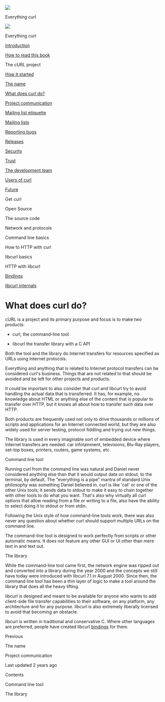 <a href="../index.html" class="link-a079aa82--primary-53a25e66--logoLink-10d08504"></a>

<img src="https://gblobscdn.gitbook.com/orgs%2F-LxuH0qSm4xO9nWfEBlB%2Favatar.png?alt=media" class="image-67b14f24--avatar-1c1d03ec" />

<span class="text-4505230f--UIH400-4e41e82a--textContentFamily-49a318e1--spaceNameText-677c2969">Everything curl</span>

<a href="../index.html" class="link-a079aa82--primary-53a25e66--logoLink-10d08504"></a>

<img src="https://gblobscdn.gitbook.com/orgs%2F-LxuH0qSm4xO9nWfEBlB%2Favatar.png?alt=media" class="image-67b14f24--avatar-1c1d03ec" />

<span class="text-4505230f--UIH400-4e41e82a--textContentFamily-49a318e1--spaceNameText-677c2969">Everything curl</span>

<a href="../index.html" class="navButton-94f2579c--navButtonClickable-161b88ca"><span class="text-4505230f--UIH300-2063425d--textContentFamily-49a318e1--navButtonLabel-14a4968f">Introduction</span></a>

<a href="../how-to-read.html" class="navButton-94f2579c--navButtonClickable-161b88ca"><span class="text-4505230f--UIH300-2063425d--textContentFamily-49a318e1--navButtonLabel-14a4968f">How to read this book</span></a>

<span class="text-4505230f--UIH300-2063425d--textContentFamily-49a318e1--navButtonLabel-14a4968f">The cURL project</span>

<a href="started.html" class="navButton-94f2579c--pageItemWithChildrenNested-2c5d8183--navButtonClickable-161b88ca"><span class="text-4505230f--UIH300-2063425d--textContentFamily-49a318e1--navButtonLabel-14a4968f">How it started</span></a>

<a href="name.html" class="navButton-94f2579c--pageItemWithChildrenNested-2c5d8183--navButtonClickable-161b88ca"><span class="text-4505230f--UIH300-2063425d--textContentFamily-49a318e1--navButtonLabel-14a4968f">The name</span></a>

<a href="does.html" class="navButton-94f2579c--pageItemWithChildrenNested-2c5d8183--navButtonClickable-161b88ca--navButtonOpened-6a88552e"><span class="text-4505230f--UIH300-2063425d--textContentFamily-49a318e1--navButtonLabel-14a4968f">What does curl do?</span></a>

<a href="comm.html" class="navButton-94f2579c--pageItemWithChildrenNested-2c5d8183--navButtonClickable-161b88ca"><span class="text-4505230f--UIH300-2063425d--textContentFamily-49a318e1--navButtonLabel-14a4968f">Project communication</span></a>

<a href="etiquette.html" class="navButton-94f2579c--pageItemWithChildrenNested-2c5d8183--navButtonClickable-161b88ca"><span class="text-4505230f--UIH300-2063425d--textContentFamily-49a318e1--navButtonLabel-14a4968f">Mailing list etiquette</span></a>

<a href="maillists.html" class="navButton-94f2579c--pageItemWithChildrenNested-2c5d8183--navButtonClickable-161b88ca"><span class="text-4505230f--UIH300-2063425d--textContentFamily-49a318e1--navButtonLabel-14a4968f">Mailing lists</span></a>

<a href="bugs.html" class="navButton-94f2579c--pageItemWithChildrenNested-2c5d8183--navButtonClickable-161b88ca"><span class="text-4505230f--UIH300-2063425d--textContentFamily-49a318e1--navButtonLabel-14a4968f">Reporting bugs</span></a>

<a href="releases.html" class="navButton-94f2579c--pageItemWithChildrenNested-2c5d8183--navButtonClickable-161b88ca"><span class="text-4505230f--UIH300-2063425d--textContentFamily-49a318e1--navButtonLabel-14a4968f">Releases</span></a>

<a href="security.html" class="navButton-94f2579c--pageItemWithChildrenNested-2c5d8183--navButtonClickable-161b88ca"><span class="text-4505230f--UIH300-2063425d--textContentFamily-49a318e1--navButtonLabel-14a4968f">Security</span></a>

<a href="trust.html" class="navButton-94f2579c--pageItemWithChildrenNested-2c5d8183--navButtonClickable-161b88ca"><span class="text-4505230f--UIH300-2063425d--textContentFamily-49a318e1--navButtonLabel-14a4968f">Trust</span></a>

<a href="devteam.html" class="navButton-94f2579c--pageItemWithChildrenNested-2c5d8183--navButtonClickable-161b88ca"><span class="text-4505230f--UIH300-2063425d--textContentFamily-49a318e1--navButtonLabel-14a4968f">The development team</span></a>

<a href="users.html" class="navButton-94f2579c--pageItemWithChildrenNested-2c5d8183--navButtonClickable-161b88ca"><span class="text-4505230f--UIH300-2063425d--textContentFamily-49a318e1--navButtonLabel-14a4968f">Users of curl</span></a>

<a href="future.html" class="navButton-94f2579c--pageItemWithChildrenNested-2c5d8183--navButtonClickable-161b88ca"><span class="text-4505230f--UIH300-2063425d--textContentFamily-49a318e1--navButtonLabel-14a4968f">Future</span></a>

<span class="text-4505230f--UIH300-2063425d--textContentFamily-49a318e1--navButtonLabel-14a4968f">Get curl</span>

<span class="text-4505230f--UIH300-2063425d--textContentFamily-49a318e1--navButtonLabel-14a4968f">Open Source</span>

<span class="text-4505230f--UIH300-2063425d--textContentFamily-49a318e1--navButtonLabel-14a4968f">The source code</span>

<span class="text-4505230f--UIH300-2063425d--textContentFamily-49a318e1--navButtonLabel-14a4968f">Network and protocols</span>

<span class="text-4505230f--UIH300-2063425d--textContentFamily-49a318e1--navButtonLabel-14a4968f">Command line basics</span>



<span class="text-4505230f--UIH300-2063425d--textContentFamily-49a318e1--navButtonLabel-14a4968f">How to HTTP with curl</span>

<span class="text-4505230f--UIH300-2063425d--textContentFamily-49a318e1--navButtonLabel-14a4968f">libcurl basics</span>

<span class="text-4505230f--UIH300-2063425d--textContentFamily-49a318e1--navButtonLabel-14a4968f">HTTP with libcurl</span>

<a href="../bindings.html" class="navButton-94f2579c--navButtonClickable-161b88ca"><span class="text-4505230f--UIH300-2063425d--textContentFamily-49a318e1--navButtonLabel-14a4968f">Bindings</span></a>

<a href="../internals.html" class="navButton-94f2579c--navButtonClickable-161b88ca"><span class="text-4505230f--UIH300-2063425d--textContentFamily-49a318e1--navButtonLabel-14a4968f">libcurl internals</span></a>

<a href="../bookindex.html" class="navButton-94f2579c--navButtonClickable-161b88ca"><span class="text-4505230f--UIH300-2063425d--textContentFamily-49a318e1--navButtonLabel-14a4968f"></span></a>





# <span class="text-4505230f--DisplayH900-bfb998fa--textContentFamily-49a318e1">What does curl do?</span>

<span class="text-4505230f--UIH300-2063425d--textUIFamily-5ebd8e40--text-8ee2c8b2"></span>

<span class="text-4505230f--UIH300-2063425d--textUIFamily-5ebd8e40--text-8ee2c8b2"></span>

<span class="text-4505230f--TextH400-3033861f--textContentFamily-49a318e1"><span data-key="230d3918780f4923b20ad0a87f31df67"><span data-offset-key="230d3918780f4923b20ad0a87f31df67:0">cURL is a project and its primary purpose and focus is to make two products:</span></span></span>

- <span class="text-4505230f--TextH400-3033861f--textContentFamily-49a318e1"><span data-key="96d78f0d8fd04c099090baccbe1280c2"><span data-offset-key="96d78f0d8fd04c099090baccbe1280c2:0">curl, the command-line tool</span></span></span>

- <span class="text-4505230f--TextH400-3033861f--textContentFamily-49a318e1"><span data-key="fabdea81013841abb3372ac434929e3e"><span data-offset-key="fabdea81013841abb3372ac434929e3e:0">libcurl the transfer library with a C API</span></span></span>

<span class="text-4505230f--TextH400-3033861f--textContentFamily-49a318e1"><span data-key="25173452109747feaeb92e79e66efc3b"><span data-offset-key="25173452109747feaeb92e79e66efc3b:0">Both the tool and the library do Internet transfers for resources specified as URLs using Internet protocols.</span></span></span>

<span class="text-4505230f--TextH400-3033861f--textContentFamily-49a318e1"><span data-key="173c444b173747e3a3ab5a863e3c4ca8"><span data-offset-key="173c444b173747e3a3ab5a863e3c4ca8:0">Everything and anything that is related to Internet protocol transfers can be considered curl's business. Things that are not related to that should be avoided and be left for other projects and products.</span></span></span>

<span class="text-4505230f--TextH400-3033861f--textContentFamily-49a318e1"><span data-key="394332c89e324e4593212c5472d1d201"><span data-offset-key="394332c89e324e4593212c5472d1d201:0">It could be important to also consider that curl and libcurl try to avoid handling the actual data that is transferred. It has, for example, no knowledge about HTML or anything else of the content that is popular to transfer over HTTP, but it knows all about how to transfer such data over HTTP.</span></span></span>

<span class="text-4505230f--TextH400-3033861f--textContentFamily-49a318e1"><span data-key="9839cc3058a24d2cbcf912eedd409358"><span data-offset-key="9839cc3058a24d2cbcf912eedd409358:0">Both products are frequently used not only to drive thousands or millions of scripts and applications for an Internet connected world, but they are also widely used for server testing, protocol fiddling and trying out new things.</span></span></span>

<span class="text-4505230f--TextH400-3033861f--textContentFamily-49a318e1"><span data-key="21cc2cdeea8247adb9111211c9fb4f9f"><span data-offset-key="21cc2cdeea8247adb9111211c9fb4f9f:0">The library is used in every imaginable sort of embedded device where Internet transfers are needed: car infotainment, televisions, Blu-Ray players, set-top boxes, printers, routers, game systems, etc.</span></span></span>

<span class="text-4505230f--HeadingH700-04e1a2a3--textContentFamily-49a318e1"><span data-key="66669571011743ec9bd5d49bd7e2fc5b"><span data-offset-key="66669571011743ec9bd5d49bd7e2fc5b:0">Command line tool</span></span></span>

<span class="text-4505230f--TextH400-3033861f--textContentFamily-49a318e1"><span data-key="9fe493de3f8443a3a03a84435d563f91"><span data-offset-key="9fe493de3f8443a3a03a84435d563f91:0">Running curl from the command line was natural and Daniel never considered anything else than that it would output data on stdout, to the terminal, by default. The "everything is a pipe" mantra of standard Unix philosophy was something Daniel believed in. curl is like 'cat' or one of the other Unix tools; it sends data to stdout to make it easy to chain together with other tools to do what you want. That's also why virtually all curl options that allow reading from a file or writing to a file, also have the ability to select doing it to stdout or from stdin.</span></span></span>

<span class="text-4505230f--TextH400-3033861f--textContentFamily-49a318e1"><span data-key="317a3b8556a14af6a1535a558d387502"><span data-offset-key="317a3b8556a14af6a1535a558d387502:0">Following the Unix style of how command-line tools work, there was also never any question about whether curl should support multiple URLs on the command line.</span></span></span>

<span class="text-4505230f--TextH400-3033861f--textContentFamily-49a318e1"><span data-key="2b26c12cb8c8402a85e7752263b04453"><span data-offset-key="2b26c12cb8c8402a85e7752263b04453:0">The command-line tool is designed to work perfectly from scripts or other automatic means. It does not feature any other GUI or UI other than mere text in and text out.</span></span></span>

<span class="text-4505230f--HeadingH700-04e1a2a3--textContentFamily-49a318e1"><span data-key="4482d9d9a7f7450ab88e83eba899d85d"><span data-offset-key="4482d9d9a7f7450ab88e83eba899d85d:0">The library</span></span></span>

<span class="text-4505230f--TextH400-3033861f--textContentFamily-49a318e1"><span data-key="7c6e9facb53345d7be56347f91f9aa15"><span data-offset-key="7c6e9facb53345d7be56347f91f9aa15:0">While the command-line tool came first, the network engine was ripped out and converted into a library during the year 2000 and the concepts we still have today were introduced with libcurl 7.1 in August 2000. Since then, the command line tool has been a thin layer of logic to make a tool around the library that does all the heavy lifting.</span></span></span>

<span class="text-4505230f--TextH400-3033861f--textContentFamily-49a318e1"><span data-key="18a1a11f691d420faa65a48c098a370f"><span data-offset-key="18a1a11f691d420faa65a48c098a370f:0">libcurl is designed and meant to be available for anyone who wants to add client-side file transfer capabilities to their software, on any platform, any architecture and for any purpose. libcurl is also extremely liberally licensed to avoid that becoming an obstacle.</span></span></span>

<span class="text-4505230f--TextH400-3033861f--textContentFamily-49a318e1"><span data-key="f6cf8ecd9bf7465eb5e1bab81d474291"><span data-offset-key="f6cf8ecd9bf7465eb5e1bab81d474291:0">libcurl is written in traditional and conservative C. Where other languages are preferred, people have created libcurl </span></span><a href="../bindings.html" class="link-a079aa82--primary-53a25e66--link-faf6c434"><span data-key="99ea22a21e334d02a829f200c204ef21"><span data-offset-key="99ea22a21e334d02a829f200c204ef21:0">bindings</span></span></a><span data-key="47ef59a04abb4d7eb1a5404057a01ae6"><span data-offset-key="47ef59a04abb4d7eb1a5404057a01ae6:0"> for them.</span></span></span>

<a href="name.html" class="reset-3c756112--card-6570f064--whiteCard-fff091a4--cardPrevious-56a5e674"></a>

<span class="text-4505230f--TextH200-a3425406--textContentFamily-49a318e1">Previous</span>

<span class="text-4505230f--UIH400-4e41e82a--textContentFamily-49a318e1">The name</span>

<a href="comm.html" class="reset-3c756112--card-6570f064--whiteCard-fff091a4--cardNext-19241c42"></a>


<span class="text-4505230f--UIH400-4e41e82a--textContentFamily-49a318e1">Project communication</span>



<span class="text-4505230f--TextH200-a3425406--textContentFamily-49a318e1">Last updated 2 years ago</span>



<span class="text-4505230f--InfoH100-1e92e1d1--textContentFamily-49a318e1">Contents</span>

<a href="does.html#command-line-tool" class="reset-3c756112--menuItem-aa02f6ec--menuItemLight-757d5235--menuItemInline-173bdf97--pageTocItem-f4427024"></a>

<span class="text-4505230f--UIH300-2063425d--textContentFamily-49a318e1"><span class="text-4505230f--UIH200-50ead35f--textContentFamily-49a318e1">Command line tool</span></span>

<a href="does.html#the-library" class="reset-3c756112--menuItem-aa02f6ec--menuItemLight-757d5235--menuItemInline-173bdf97--pageTocItem-f4427024"></a>

<span class="text-4505230f--UIH300-2063425d--textContentFamily-49a318e1"><span class="text-4505230f--UIH200-50ead35f--textContentFamily-49a318e1">The library</span></span>

